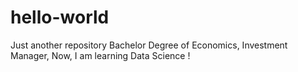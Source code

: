 # hello-world
Just another repository
Bachelor Degree of Economics,
Investment Manager,
Now, I am learning Data Science !
